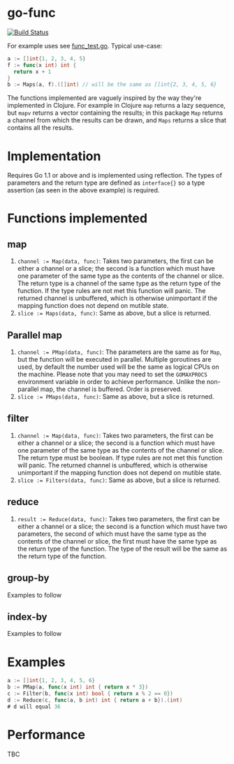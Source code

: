 go-func
=======

[![Build Status](https://travis-ci.org/benashford/go-func.png?branch=master)](https://travis-ci.org/benashford/go-func)

For example uses see [func_test.go](func_test.go).  Typical use-case:

```go
a := []int{1, 2, 3, 4, 5}
f := func(x int) int {
  return x + 1
}
b := Maps(a, f).([]int) // will be the same as []int{2, 3, 4, 5, 6}
```

The functions implemented are vaguely inspired by the way they're implemented in Clojure.  For example in Clojure ```map``` returns a lazy sequence, but ```mapv``` returns a vector containing the results; in this package ```Map``` returns a channel from which the results can be drawn, and ```Maps``` returns a slice that contains all the results.

# Implementation

Requires Go 1.1 or above and is implemented using reflection.  The types of parameters and the return type are defined as ```interface{}``` so a type assertion (as seen in the above example) is required.

# Functions implemented
## map

1. ```channel := Map(data, func)```: Takes two parameters, the first can be either a channel or a slice; the second is a function which must have one parameter of the same type as the contents of the channel or slice.  The return type is a channel of the same type as the return type of the function.  If the type rules are not met this function will panic.  The returned channel is unbuffered, which is otherwise unimportant if the mapping function does not depend on mutible state.
2. ```slice := Maps(data, func)```: Same as above, but a slice is returned. 

## Parallel map

1. ```channel := PMap(data, func)```: The parameters are the same as for ```Map```, but the function will be executed in parallel.  Multiple goroutines are used, by default the number used will be the same as logical CPUs on the machine.  Please note that you may need to set the ```GOMAXPROCS``` environment variable in order to achieve performance.  Unlike the non-parallel map, the channel is buffered.  Order is preserved.
2. ```slice := PMaps(data, func)```: Same as above, but a slice is returned.

## filter

1. ```channel := Map(data, func)```: Takes two parameters, the first can be either a channel or a slice; the second is a function which must have one parameter of the same type as the contents of the channel or slice.  The return type must be boolean.  If type rules are not met this function will panic.  The returned channel is unbuffered, which is otherwise unimportant if the mapping function does not depend on mutible state.
2. ```slice := Filters(data, func)```: Same as above, but a slice is returned.

## reduce

1. ```result := Reduce(data, func)```: Takes two parameters, the first can be either a channel or a slice; the second is a function which must have two parameters, the second of which must have the same type as the contents of the channel or slice, the first must have the same type as the return type of the function.  The type of the result will be the same as the return type of the function.

## group-by

Examples to follow

## index-by

Examples to follow

# Examples
```go
a := []int{1, 2, 3, 4, 5, 6}
b := PMap(a, func(x int) int { return x * 3})
c := Filter(b, func(x int) bool { return x % 2 == 0})
d := Reduce(c, func(a, b int) int { return a + b}).(int) 
# d will equal 36
```

# Performance
TBC